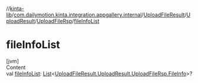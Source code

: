 //[kinta-lib](../../../../../index.md)/[com.dailymotion.kinta.integration.appgallery.internal](../../../index.md)/[UploadFileResult](../../index.md)/[UploadResult](../index.md)/[UploadFileRsp](index.md)/[fileInfoList](file-info-list.md)



# fileInfoList  
[jvm]  
Content  
val [fileInfoList](file-info-list.md): [List](https://kotlinlang.org/api/latest/jvm/stdlib/kotlin.collections/-list/index.html)<[UploadFileResult.UploadResult.UploadFileRsp.FileInfo](-file-info/index.md)>?  



